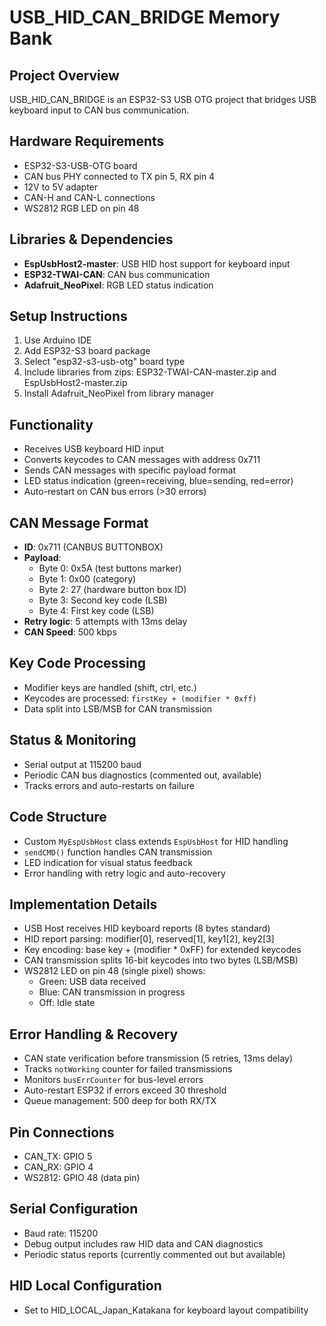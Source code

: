 # USB_HID_CAN_BRIDGE Memory Bank

## Project Overview
USB_HID_CAN_BRIDGE is an ESP32-S3 USB OTG project that bridges USB keyboard input to CAN bus communication.

## Hardware Requirements
- ESP32-S3-USB-OTG board
- CAN bus PHY connected to TX pin 5, RX pin 4
- 12V to 5V adapter
- CAN-H and CAN-L connections
- WS2812 RGB LED on pin 48

## Libraries & Dependencies
- **EspUsbHost2-master**: USB HID host support for keyboard input
- **ESP32-TWAI-CAN**: CAN bus communication
- **Adafruit_NeoPixel**: RGB LED status indication

## Setup Instructions
1. Use Arduino IDE
2. Add ESP32-S3 board package
3. Select "esp32-s3-usb-otg" board type
4. Include libraries from zips: ESP32-TWAI-CAN-master.zip and EspUsbHost2-master.zip
5. Install Adafruit_NeoPixel from library manager

## Functionality
- Receives USB keyboard HID input
- Converts keycodes to CAN messages with address 0x711
- Sends CAN messages with specific payload format
- LED status indication (green=receiving, blue=sending, red=error)
- Auto-restart on CAN bus errors (>30 errors)

## CAN Message Format
- **ID**: 0x711 (CANBUS BUTTONBOX)
- **Payload**: 
  - Byte 0: 0x5A (test buttons marker)
  - Byte 1: 0x00 (category)
  - Byte 2: 27 (hardware button box ID)
  - Byte 3: Second key code (LSB)
  - Byte 4: First key code (LSB)
- **Retry logic**: 5 attempts with 13ms delay
- **CAN Speed**: 500 kbps

## Key Code Processing
- Modifier keys are handled (shift, ctrl, etc.)
- Keycodes are processed: `firstKey + (modifier * 0xff)`
- Data split into LSB/MSB for CAN transmission

## Status & Monitoring
- Serial output at 115200 baud
- Periodic CAN bus diagnostics (commented out, available)
- Tracks errors and auto-restarts on failure

## Code Structure
- Custom `MyEspUsbHost` class extends `EspUsbHost` for HID handling
- `sendCMD()` function handles CAN transmission
- LED indication for visual status feedback
- Error handling with retry logic and auto-recovery

## Implementation Details
- USB Host receives HID keyboard reports (8 bytes standard)
- HID report parsing: modifier[0], reserved[1], key1[2], key2[3]
- Key encoding: base key + (modifier * 0xFF) for extended keycodes
- CAN transmission splits 16-bit keycodes into two bytes (LSB/MSB)
- WS2812 LED on pin 48 (single pixel) shows:
  - Green: USB data received
  - Blue: CAN transmission in progress
  - Off: Idle state
  
## Error Handling & Recovery
- CAN state verification before transmission (5 retries, 13ms delay)
- Tracks `notWorking` counter for failed transmissions
- Monitors `busErrCounter` for bus-level errors
- Auto-restart ESP32 if errors exceed 30 threshold
- Queue management: 500 deep for both RX/TX

## Pin Connections
- CAN_TX: GPIO 5
- CAN_RX: GPIO 4
- WS2812: GPIO 48 (data pin)

## Serial Configuration
- Baud rate: 115200
- Debug output includes raw HID data and CAN diagnostics
- Periodic status reports (currently commented out but available)

## HID Local Configuration
- Set to HID_LOCAL_Japan_Katakana for keyboard layout compatibility

